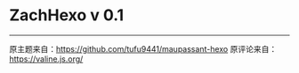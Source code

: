 ﻿# ZachHexo  v 0.1
----

原主题来自：https://github.com/tufu9441/maupassant-hexo
原评论来自：https://valine.js.org/